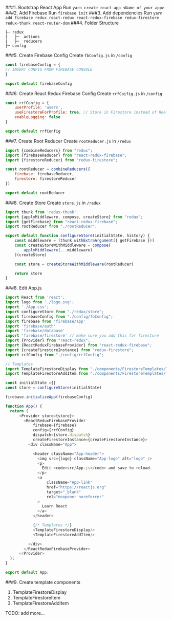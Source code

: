 ###1. Bootstrap React App
Run `yarn create react-app <Name of your app>`
###2. Add Firebase
Run `firebase init`
###3. Add dependencies
Run `yarn add firebase redux react-redux react-redux-firebase redux-firestore redux-thunk react-router-dom`
###4. Folder Structure
```
├─ redux
|   ├─  actions
|   ├─  reducers
├─ config
```
###5. Create Firebase Config
Create `fbConfig.js` in `/config`
```javascript
const firebaseConfig = {
// INSERT CONFIG FROM FIREBASE CONSOLE
}

export default firebaseConfig
```
###6. Create React Redux Firebase Config
Create `rrfCoifig.js` in `/config`
```javascript
const rrfConfig = {
    userProfile: 'users',
    useFirestoreForProfile: true, // Store in Firestore instead of Real Time DB
    enableLogging: false
}

export default rrfConfig
```
###7. Create Root Reducer
Create `rootReducer.js` in `/redux`
```javascript
import {combineReducers} from "redux";
import {firebaseReducer} from "react-redux-firebase";
import {firestoreReducer} from "redux-firestore";

const rootReducer = combineReducers({
    firebase: firebaseReducer,
    firestore: firestoreReducer
})

export default rootReducer
```
###8. Create Store
Create `store.js` in `/redux`
```javascript
import thunk from 'redux-thunk'
import {applyMiddleware, compose, createStore} from "redux";
import {getFirebase} from "react-redux-firebase";
import rootReducer from "./rootReducer";

export default function configureStore(initialState, history) {
    const middleware = [thunk.withExtraArgument({ getFirebase })]
    const createStoreWithMiddleware = compose(
        applyMiddleware(...middleware)
    )(createStore)

    const store = createStoreWithMiddleware(rootReducer)

    return store
}
```
###8. Edit App.js
```javascript
import React from 'react';
import logo from './logo.svg';
import './App.css';
import configureStore from "./redux/store";
import firebaseConfig from "./config/fbConfig";
import firebase from 'firebase/app'
import 'firebase/auth'
import 'firebase/database'
import 'firebase/firestore' // make sure you add this for firestore
import {Provider} from "react-redux";
import {ReactReduxFirebaseProvider} from "react-redux-firebase";
import {createFirestoreInstance} from "redux-firestore";
import rrfConfig from "./config/rrfConfig";

// Templates
import TemplateFirestoreDisplay from "./components/FirestoreTemplates/TemplateFirestoreDisplay";
import TemplateFirestoreAddItem from "./components/FirestoreTemplates/TemplateFirestoreAddItem";

const initialState ={}
const store = configureStore(initialState)

firebase.initializeApp(firebaseConfig)

function App() {
  return (
      <Provider store={store}>
        <ReactReduxFirebaseProvider
            firebase={firebase}
            config={rrfConfig}
            dispatch={store.dispatch}
            createFirestoreInstance={createFirestoreInstance}>
          <div className="App">

            <header className="App-header">
              <img src={logo} className="App-logo" alt="logo" />
              <p>
                Edit <code>src/App.js</code> and save to reload.
              </p>
              <a
                  className="App-link"
                  href="https://reactjs.org"
                  target="_blank"
                  rel="noopener noreferrer"
              >
                Learn React
              </a>
            </header>

            {/* Templates */}
            <TemplateFirestoreDisplay/>
            <TemplateFirestoreAddItem/>

          </div>
        </ReactReduxFirebaseProvider>
      </Provider>
  );
}

export default App;

```
###9. Create template components
1. TemplateFirestoreDisplay
2. TemplateFirestoreItem
3. TemplateFirestoreAddItem

TODO: add more...